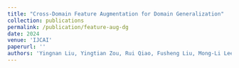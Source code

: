 ```yaml
---
title: "Cross-Domain Feature Augmentation for Domain Generalization"
collection: publications
permalink: /publication/feature-aug-dg
date: 2024
venue: 'IJCAI'
paperurl: ''
authors: 'Yingnan Liu, Yingtian Zou, Rui Qiao, Fusheng Liu, Mong-Li Lee, Wynne Hsu'
---
```

